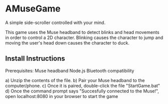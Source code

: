 # AMuseGame

A simple side-scroller controlled with your mind.

This game uses the Muse headband to detect blinks and head movements in order to control a 2D character. Blinking causes the character to jump and moving the user's head down causes the character to duck. 

## Install Instructions

Prerequisites:
Muse headband
Node.js
Bluetooth compatibility

a) Unzip the contents of the file. 
b) Pair your Muse headband to the computer/phone.
c) Once it is paired, double-click the file "StartGame.bat"
d) Once the command prompt says "Succesfully connected to the Muse!", open localhost:8080 in your browser to start the game

